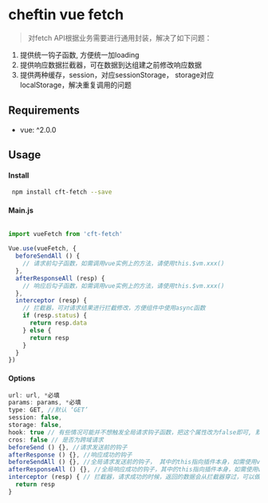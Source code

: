 # cheftin vue fetch

> 对fetch API根据业务需要进行通用封装，解决了如下问题：

1. 提供统一钩子函数, 方便统一加loading
2. 提供响应数据拦截器，可在数据到达组建之前修改响应数据
3. 提供两种缓存，session，对应sessionStorage， storage对应localStorage，解决重复调用的问题


## Requirements
- vue: ^2.0.0

## Usage

#### Install

``` sh
 npm install cft-fetch --save
```

#### Main.js

``` javascript

import vueFetch from 'cft-fetch'

Vue.use(vueFetch, {
  beforeSendAll () {
    // 请求前勾子函数，如需调用vue实例上的方法，请使用this.$vm.xxx()
  },
  afterResponseAll (resp) {
    // 响应后勾子函数，如需调用vue实例上的方法，请使用this.$vm.xxx()
  },
  interceptor (resp) {
    // 拦截器，可对请求结果进行拦截修改，方便组件中使用async函数
    if (resp.status) {
      return resp.data
    } else {
      return resp
    }
  }
})
```


#### Options

``` javascript
url: url, *必填
params: params, *必填
type: GET, //默认 ‘GET’
session: false,
storage: false,
hook: true // 有些情况可能并不想触发全局请求钩子函数，把这个属性改为false即可, 默认为true
cros: false // 是否为跨域请求
beforeSend () {}, //请求发送前的钩子
afterResponse () {}, //响应成功的钩子
beforeSendAll () {}, //全局请求发送前的钩子， 其中的this指向插件本身，如需使用vue实例上的方法，请用this.$vm
afterResponseAll () {}, //全局响应成功的钩子，其中的this指向插件本身，如需使用vue实例上的方法，请用this.$vm
interceptor (resp) { // 拦截器，请求成功的时候，返回的数据会从拦截器穿过，可以做一些数据过滤
  return resp
}
```
